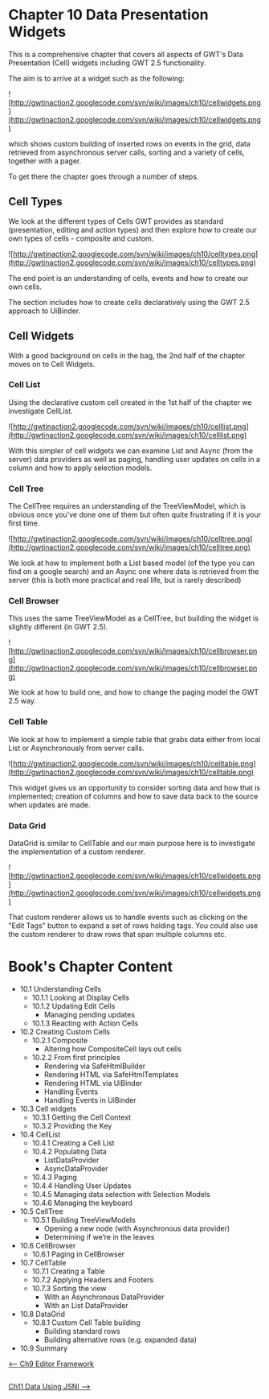 # Chapter 10 Data Presentation Widgets #

This is a comprehensive chapter that covers all aspects of GWT's Data Presentation (Cell) widgets including GWT 2.5 functionality.





The aim is to arrive at a widget such as the following:

![http://gwtinaction2.googlecode.com/svn/wiki/images/ch10/cellwidgets.png](http://gwtinaction2.googlecode.com/svn/wiki/images/ch10/cellwidgets.png)

which shows custom building of inserted rows on events in the grid, data retrieved from asynchronous server calls, sorting and a variety of cells, together with a pager.

To get there the chapter goes through a number of steps.

## Cell Types ##
We look at the different types of Cells GWT provides as standard (presentation, editing and action types) and then explore how to create our own types of cells - composite and custom.

![http://gwtinaction2.googlecode.com/svn/wiki/images/ch10/celltypes.png](http://gwtinaction2.googlecode.com/svn/wiki/images/ch10/celltypes.png)

The end point is an understanding of cells, events and how to create our own cells.

The section includes how to create cells declaratively using the GWT 2.5 approach to UiBinder.

## Cell Widgets ##
With a good background on cells in the bag, the 2nd half of the chapter moves on to Cell Widgets.

### Cell List ###
Using the declarative custom cell created in the 1st half of the chapter we investigate CellList.

![http://gwtinaction2.googlecode.com/svn/wiki/images/ch10/celllist.png](http://gwtinaction2.googlecode.com/svn/wiki/images/ch10/celllist.png)

With this simpler of cell widgets we can examine List and Async (from the server) data providers as well as paging, handling user updates on cells in a column and how to apply selection models.

### Cell Tree ###
The CellTree requires an understanding of the TreeViewModel, which is obvious once you've done one of them but often quite frustrating if it is your first time.

![http://gwtinaction2.googlecode.com/svn/wiki/images/ch10/celltree.png](http://gwtinaction2.googlecode.com/svn/wiki/images/ch10/celltree.png)

We look at how to implement both a List based model (of the type you can find on a google search) and an Async one where data is retrieved from the server (this is both more practical and real life, but is rarely described)

### Cell Browser ###
This uses the same TreeViewModel as a CellTree, but building the widget is slightly different (in GWT 2.5).

![http://gwtinaction2.googlecode.com/svn/wiki/images/ch10/cellbrowser.png](http://gwtinaction2.googlecode.com/svn/wiki/images/ch10/cellbrowser.png)

We look at how to build one, and how to change the paging model the GWT 2.5 way.

### Cell Table ###
We look at how to implement a simple table that grabs data either from local List or Asynchronously from server calls.

![http://gwtinaction2.googlecode.com/svn/wiki/images/ch10/celltable.png](http://gwtinaction2.googlecode.com/svn/wiki/images/ch10/celltable.png)

This widget gives us an opportunity to consider sorting data and how that is implemented; creation of columns and how to save data back to the source when updates are made.

### Data Grid ###
DataGrid is similar to CellTable and our main purpose here is to investigate the implementation of a custom renderer.

![http://gwtinaction2.googlecode.com/svn/wiki/images/ch10/cellwidgets.png](http://gwtinaction2.googlecode.com/svn/wiki/images/ch10/cellwidgets.png)

That custom renderer allows us to handle events such as clicking on the "Edit Tags" button to expand a set of rows holding tags.  You could also use the custom renderer to draw rows that span multiple columns etc.

# Book's Chapter Content #

  * 10.1	Understanding Cells
    * 10.1.1	Looking at Display Cells
    * 10.1.2	Updating Edit Cells
      * Managing pending updates
    * 10.1.3	Reacting with Action Cells
  * 10.2	Creating Custom Cells
    * 10.2.1	Composite
      * Altering how CompositeCell lays out cells
    * 10.2.2	From first principles
      * Rendering via SafeHtmlBuilder
      * Rendering HTML via SafeHtmlTemplates
      * Rendering HTML via UiBinder
      * Handling Events
      * Handling Events in UiBinder
  * 10.3	Cell widgets
    * 10.3.1	Getting the Cell Context
    * 10.3.2	Providing the Key
  * 10.4	CellList
    * 10.4.1	Creating a Cell List
    * 10.4.2	Populating Data
      * ListDataProvider
      * AsyncDataProvider
    * 10.4.3	Paging
    * 10.4.4	Handling User Updates
    * 10.4.5	Managing data selection with Selection Models
    * 10.4.6	Managing the keyboard
  * 10.5	CellTree
    * 10.5.1	Building TreeViewModels
      * Opening a new node (with Asynchronous data provider)
      * Determining if we’re in the leaves
  * 10.6	CellBrowser
    * 10.6.1	Paging in CellBrowser
  * 10.7	CellTable
    * 10.7.1	Creating a Table
    * 10.7.2	Applying Headers and Footers
    * 10.7.3	Sorting the view
      * With an Asynchronous DataProvider
      * With an List DataProvider
  * 10.8	DataGrid
    * 10.8.1	Custom Cell Table building
      * Building standard rows
      * Building alternative rows (e.g. expanded data)
  * 10.9	Summary


[<-- Ch9 Editor Framework](EditorFramework.md)<pre></pre>[Ch11 Data Using JSNI -->](JSNI.md)